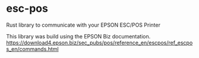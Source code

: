 # esc-pos
Rust library to communicate with your EPSON ESC/POS Printer

This library was build using the EPSON Biz documentation. https://download4.epson.biz/sec_pubs/pos/reference_en/escpos/ref_escpos_en/commands.html
